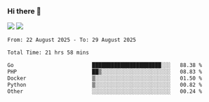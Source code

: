 ### Hi there 👋️

![](https://komarev.com/ghpvc/?username=Loner1024)
![](https://hit.yhype.me/github/profile?account_id=20189164)

<!--START_SECTION:waka-->

```txt
From: 22 August 2025 - To: 29 August 2025

Total Time: 21 hrs 58 mins

Go                         ██████████████████████░░░   88.38 %
PHP                        ██▒░░░░░░░░░░░░░░░░░░░░░░   08.83 %
Docker                     ▒░░░░░░░░░░░░░░░░░░░░░░░░   01.50 %
Python                     ▒░░░░░░░░░░░░░░░░░░░░░░░░   00.82 %
Other                      ░░░░░░░░░░░░░░░░░░░░░░░░░   00.24 %
```

<!--END_SECTION:waka-->



